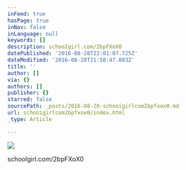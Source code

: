 ```yaml
---
inFeed: true
hasPage: true
inNav: false
inLanguage: null
keywords: []
description: schooIgirl.com/2bpFXoX0
datePublished: '2016-08-28T22:01:07.725Z'
dateModified: '2016-08-28T21:58:47.083Z'
title: ''
author: []
via: {}
authors: []
publisher: {}
starred: false
sourcePath: _posts/2016-08-28-schooigirlcom2bpfxox0.md
url: schooigirlcom2bpfxox0/index.html
_type: Article

---
```

![](https://the-grid-user-content.s3-us-west-2.amazonaws.com/381eac5c-1171-4d0f-9905-93cc470d6dce.jpg)

schooIgirl.com/2bpFXoX0